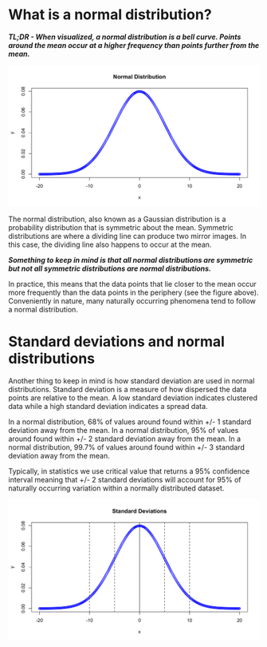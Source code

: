 # What is a normal distribution?

***TL;DR - When visualized, a normal distribution is a bell curve. Points around the mean occur at a higher frequency than points further from the mean.***

![](../../pages/images/preface_viz/viz_out/bellcurve.png)

The normal distribution, also known as a Gaussian distribution is a probability distribution that is symmetric about the mean.
Symmetric distributions are where a dividing line can produce two mirror images.
In this case, the dividing line also happens to occur at the mean.

***Something to keep in mind is that all normal distributions are symmetric but not all symmetric distributions are normal distributions.***

In practice, this means that the data points that lie closer to the mean occur more frequently than the data points in the periphery (see the figure above).
Conveniently in nature, many naturally occurring phenomena tend to follow a normal distribution.

# Standard deviations and normal distributions

Another thing to keep in mind is how standard deviation are used in normal distributions.
Standard deviation is a measure of how dispersed the data points are relative to the mean.
A low standard deviation indicates clustered data while a high standard deviation indicates a spread data.

In a normal distribution, 68% of values around found within +/- 1 standard deviation away from the mean.
In a normal distribution, 95% of values around found within +/- 2 standard deviation away from the mean.
In a normal distribution, 99.7% of values around found within +/- 3 standard deviation away from the mean.

Typically, in statistics we use critical value that returns a 95% confidence interval meaning that +/- 2 standard deviations will account for 95% of naturally occurring variation within a normally distributed dataset.

![](../../pages/images/preface_viz/viz_out/sd.png)
